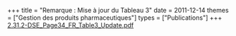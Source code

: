 +++
title = "Remarque : Mise à jour du Tableau 3"
date = 2011-12-14
themes = ["Gestion des produits pharmaceutiques"]
types = ["Publications"]
+++
[2.31.2-DSE\_Page34\_FR\_Table3\_Update.pdf](/files/2.31.2-DSE_Page34_FR_Table3_Update.pdf)
